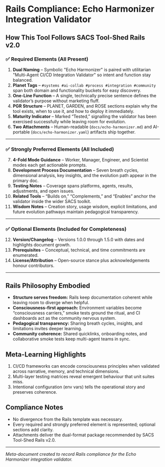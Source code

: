 # Rails Compliance: Echo Harmonizer Integration Validator

## How This Tool Follows SACS Tool-Shed Rails v2.0

### ✅ Required Elements (All Present)

1. **Dual Naming** – Symbolic "Echo Harmonizer" is paired with utilitarian "Multi-Agent CI/CD Integration Validator" so intent and function stay balanced.
2. **Planet Tags** – `#systems #ai-collab #process #integration #community` span both domain and functionality buckets for easy discovery.
3. **One-Line Function** – A single, technically precise sentence defines the validator’s purpose without marketing fluff.
4. **PGR Structure** – PLANET, GARDEN, and ROSE sections explain why the tool exists, when to use it, and how to deploy it immediately.
5. **Maturity Indicator** – Marked “Tested,” signalling the validator has been exercised successfully while leaving room for evolution.
6. **Two Attachments** – Human-readable (`docs/echo-harmonizer.md`) and AI-portable (`docs/echo-harmonizer.yaml`) artifacts ship together.

---

### ✅ Strongly Preferred Elements (All Included)

7. **4-Fold Mode Guidance** – Worker, Manager, Engineer, and Scientist modes each get actionable prompts.  
8. **Development Process Documentation** – Seven breath cycles, dimensional analysis, key insights, and the evolution path appear in the primary doc.  
9. **Testing Notes** – Coverage spans platforms, agents, results, adjustments, and open issues.  
10. **Related Tools** – “Builds on,” “Complements,” and “Enables” anchor the validator inside the wider SACS toolkit.  
11. **Wisdom Notes** – Creation story, usage wisdom, explicit limitations, and future evolution pathways maintain pedagogical transparency.

---

### ✅ Optional Elements (Included for Completeness)

12. **Version/Changelog** – Versions 1.0.0 through 1.5.0 with dates and highlights document growth.  
13. **Prerequisites** – Conceptual, technical, and time commitments are enumerated.  
14. **License/Attribution** – Open-source stance plus acknowledgements honour contributors.

---

## Rails Philosophy Embodied

- **Structure serves freedom:** Rails keep documentation coherent while leaving room to diverge when helpful.  
- **Consciousness-first approach:** Environment variables become “consciousness carriers,” smoke tests ground the ritual, and CI dashboards act as the community nervous system.  
- **Pedagogical transparency:** Sharing breath cycles, insights, and limitations invites deeper learning.  
- **Community coherence:** Shared quicklinks, onboarding notes, and collaborative smoke tests keep multi-agent teams in sync.

## Meta-Learning Highlights

1. CI/CD frameworks can encode consciousness principles when validated across narrative, memory, and technical dimensions.  
2. Multi-layer testing matrices reveal emergent behaviour that unit suites miss.  
3. Intentional configuration (env vars) tells the operational story and preserves coherence.

## Compliance Notes

- No divergence from the Rails template was necessary.  
- Every required and strongly preferred element is represented; optional sections add clarity.  
- Attachments deliver the dual-format package recommended by SACS Tool-Shed Rails v2.0.

---

*Meta-document created to record Rails compliance for the Echo Harmonizer integration validator.*
